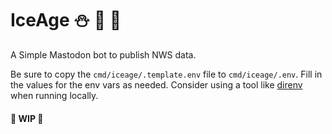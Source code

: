 # IceAge :snowman: :robot: :elephant:

A Simple Mastodon bot to publish NWS data.

Be sure to copy the `cmd/iceage/.template.env` file to `cmd/iceage/.env`.
Fill in the values for the env vars as needed. Consider using a tool like
[direnv](https://direnv.net/) when running locally.

#### :construction: WIP :construction:
